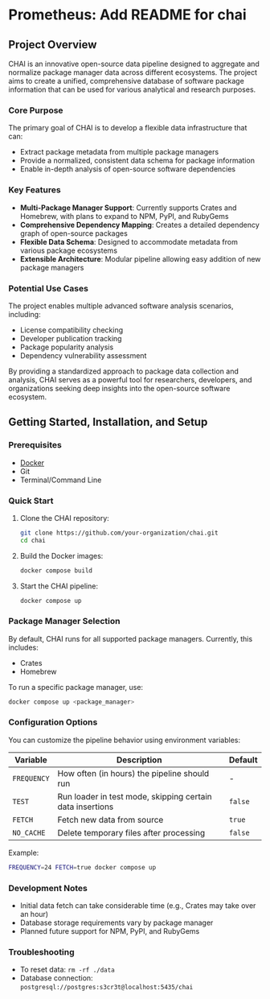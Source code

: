 # Prometheus: Add README for chai

## Project Overview

CHAI is an innovative open-source data pipeline designed to aggregate and normalize package manager data across different ecosystems. The project aims to create a unified, comprehensive database of software package information that can be used for various analytical and research purposes.

### Core Purpose

The primary goal of CHAI is to develop a flexible data infrastructure that can:
- Extract package metadata from multiple package managers
- Provide a normalized, consistent data schema for package information
- Enable in-depth analysis of open-source software dependencies

### Key Features

- **Multi-Package Manager Support**: Currently supports Crates and Homebrew, with plans to expand to NPM, PyPI, and RubyGems
- **Comprehensive Dependency Mapping**: Creates a detailed dependency graph of open-source packages
- **Flexible Data Schema**: Designed to accommodate metadata from various package ecosystems
- **Extensible Architecture**: Modular pipeline allowing easy addition of new package managers

### Potential Use Cases

The project enables multiple advanced software analysis scenarios, including:
- License compatibility checking
- Developer publication tracking
- Package popularity analysis
- Dependency vulnerability assessment

By providing a standardized approach to package data collection and analysis, CHAI serves as a powerful tool for researchers, developers, and organizations seeking deep insights into the open-source software ecosystem.

## Getting Started, Installation, and Setup

### Prerequisites

- [Docker](https://docker.com)
- Git
- Terminal/Command Line

### Quick Start

1. Clone the CHAI repository:
   ```bash
   git clone https://github.com/your-organization/chai.git
   cd chai
   ```

2. Build the Docker images:
   ```bash
   docker compose build
   ```

3. Start the CHAI pipeline:
   ```bash
   docker compose up
   ```

### Package Manager Selection

By default, CHAI runs for all supported package managers. Currently, this includes:
- Crates
- Homebrew

To run a specific package manager, use:
```bash
docker compose up <package_manager>
```

### Configuration Options

You can customize the pipeline behavior using environment variables:

| Variable    | Description                                           | Default |
|-------------|-------------------------------------------------------|---------|
| `FREQUENCY` | How often (in hours) the pipeline should run          | -       |
| `TEST`      | Run loader in test mode, skipping certain data insertions | `false` |
| `FETCH`     | Fetch new data from source                            | `true`  |
| `NO_CACHE`  | Delete temporary files after processing               | `false` |

Example:
```bash
FREQUENCY=24 FETCH=true docker compose up
```

### Development Notes

- Initial data fetch can take considerable time (e.g., Crates may take over an hour)
- Database storage requirements vary by package manager
- Planned future support for NPM, PyPI, and RubyGems

### Troubleshooting

- To reset data: `rm -rf ./data`
- Database connection: `postgresql://postgres:s3cr3t@localhost:5435/chai`